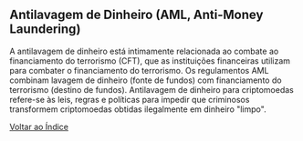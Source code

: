 ## Antilavagem de Dinheiro (AML, Anti-Money Laundering)

A antilavagem de dinheiro está intimamente relacionada ao combate ao financiamento do terrorismo (CFT), que as instituições financeiras utilizam para combater o financiamento do terrorismo. Os regulamentos AML combinam lavagem de dinheiro (fonte de fundos) com financiamento do terrorismo (destino de fundos). Antilavagem de dinheiro para criptomoedas refere-se às leis, regras e políticas para impedir que criminosos transformem criptomoedas obtidas ilegalmente em dinheiro "limpo".

[Voltar ao Índice](../)